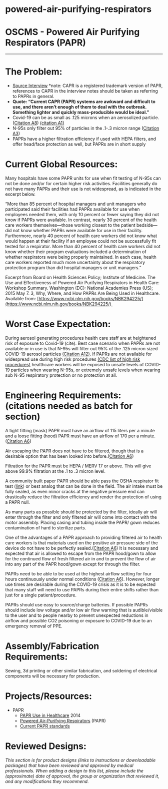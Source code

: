 # powered-air-purifying-respirators

# OSCMS - Powered Air Purifying Respirators (PAPR)

---

# The Problem:

- [Source Interview](https://docs.google.com/document/d/1z7laOQVwt7IMlkoEnKB8dmXo-s_ytuRpLZAG7_KQ0jg/edit?usp=sharing) *note: CAPR is a registered trademark version of PAPR, references to CAPR in the interview notes should be taken as referring to PAPRs in general.
- **Quote: “Current CAPR (PAPR) systems are awkward and difficult to use, and there aren’t enough of them to deal with the outbreak. Something lighter and quickly mass-producible would be ideal.”**
- Covid-19 can be as small as .125 microns when an aerosolized particle. ([Citation A8](https://www.ncbi.nlm.nih.gov/pmc/articles/PMC4369385/)) [(citation A1)](https://www.who.int/news-room/commentaries/detail/modes-of-transmission-of-virus-causing-covid-19-implications-for-ipc-precaution-recommendations)
- N-95s only filter out 95% of particles in the .1-.3 micron range ([Citation A3](https://www.tandfonline.com/doi/pdf/10.1080/15428119891010389?needAccess=true))
- PAPRs have a higher filtration efficiency if used with HEPA filters, and offer head/face protection as well, but PAPRs are in short supply

# Current Global Resources:

Many hospitals have some PAPR units for use when fit testing of N-95s can not be done and/or for certain higher risk activities. Facilities generally do not have many PAPRs and their use is not widespread, as is indicated in the excerpt below.

“More than 85 percent of hospital managers and unit managers who participated said their facilities had PAPRs available for use when employees needed them, with only 10 percent or fewer saying they did not know if PAPRs were available. In contrast, nearly 30 percent of the health care workers themselves—those working closest to the patient bedside—did not know whether PAPRs were available for use in their facility. Furthermore, nearly 40 percent of health care workers did not know what would happen at their facility if an employee could not be successfully fit tested for a respirator. More than 40 percent of health care workers did not know whether their program evaluations included a determination of whether respirators were being properly maintained. In each case, health care workers reported much more uncertainty about the respiratory protection program than did hospital managers or unit managers.”

Excerpt from Board on Health Sciences Policy; Institute of Medicine. The Use and Effectiveness of Powered Air Purifying Respirators in Health Care: Workshop Summary. Washington (DC): National Academies Press (US); 2015 May 7. 3, Why, Where, and How PAPRs Are Being Used in Healthcare. Available from: [https://www.ncbi.nlm.nih.gov/books/NBK294225/](https://www.ncbi.nlm.nih.gov/books/NBK294225/) 

# Worst Case Expectation:

During aerosol generating procedures health care staff are at heightened risk of exposure to Covid-19 (cite). Best case scenario when PAPRs are not available or in use is that N-95s will filter out 95% of the .125 micron sized COVID-19 aerosol particles [(Citation A12)](https://www.tandfonline.com/doi/pdf/10.1080/15428119891010389?needAccess=true). If PAPRs are not available for widespread use during high risk procedures [(CDC list of high risk procedures)](https://www.cdc.gov/coronavirus/2019-ncov/hcp/guidance-risk-assesment-hcp.html) healthcare workers will be exposed to unsafe levels of COVID-19 particles when wearing N-95s, or extremely unsafe levels when wearing sub N-95 respiratory protection or no protection at all.

# Engineering Requirements: (citations needed as batch for section)

A tight fitting (mask) PAPR must have an airflow of 115 liters per a minute and a loose fitting (hood) PAPR must have an airflow of 170 per a minute. ([Citation A6](https://www.ncbi.nlm.nih.gov/books/NBK294223))

Air escaping the PAPR does not have to be filtered, though that is a desirable option that has been looked into before.([Citation A6](https://www.ncbi.nlm.nih.gov/books/NBK294223))

Filtration for the PAPR must be HEPA / MERV 17 or above. This will give above 99.9% filtration at the .1 to .3 micron level.

A community built paper PAPR should be able pass the OSHA respirator fit test ([link](https://www.osha.gov/video/respiratory_protection/fittesting.html)) or best analog that can be done in the field. The air intake must be fully sealed, as even minor cracks at the negative pressure end can drastically reduce the filtration efficiency and render the protection of using a PAPR null.

As many parts as possible should be protected by the filter, ideally air will enter through the filter and only filtered air will come into contact with the motor assembly. Placing casing and tubing inside the PAPR/ gown reduces contamination of hard to sterilize parts.

One of the advantages of a PAPR approach to providing filtered air to health care workers is that materials used on the positive air pressure side of the device do not have to be perfectly sealed.([Citation A6](https://www.ncbi.nlm.nih.gov/books/NBK294223)) It is necessary and expected that air is allowed to escape from the PAPR hood/gown to allow for the continued flow of fresh filtered air in and to prevent the flow of air into any part of the PAPR hood/gown except for through the filter.

PAPRs need to be able to be used at the highest airflow setting for four hours continuously under normal conditions ([Citation A6](https://www.ncbi.nlm.nih.gov/books/NBK294223)). However, longer use times are desirable during the COVID-19 crisis as it is to be expected that many staff will need to use PAPRs during their entire shifts rather than just for a single patient/procedure.

PAPRs should use easy to source/charge batteries. If possible PAPRs should include low voltage and/or low air flow warning that is audible/visible to the user and to people nearby to prevent unexpected reductions in airflow and possible CO2 poisoning or exposure to COVID-19 due to an emergency removal of PPE.

# Assembly/Fabrication Requirements:

Sewing, 3d printing or other similar fabrication, and soldering of electrical components will be necessary for production.

# Projects/Resources:

- PAPR
    - [PAPR Use in Healthcare](http://nationalacademies.org/hmd/~/media/Files/Activity%20Files/PublicHealth/PPEinWorkplace/2014-AUG-7/Larry%20Green.pdf) 2014
    - [Powered Air-Purifying Respirators](https://en.wikipedia.org/wiki/Powered_air-purifying_respirator) (PAPR)
    - [Current PAPR standards](https://www.ncbi.nlm.nih.gov/books/NBK294223/)

# Reviewed Designs:

*This section is for product designs (links to instructions or downloadable packages) that have been reviewed and approved by medical professionals. When adding a design to this list, please include the (approximate) date of approval, the group or organization that reviewed it, and any modifications they recommend.*